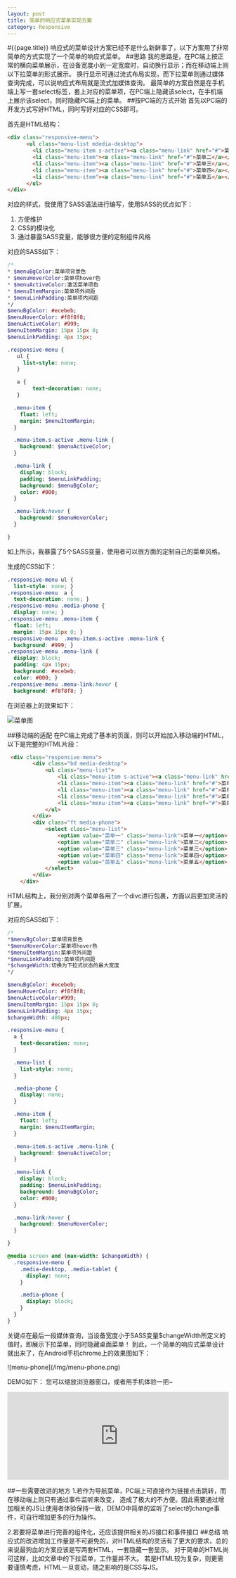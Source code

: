 ```yaml
---
layout: post
title: 简单的响应式菜单实现方案
category: Responsive
---
```

#{{page.title}}
响应式的菜单设计方案已经不是什么新鲜事了，以下方案用了非常简单的方式实现了一个简单的响应式菜单。
##思路
我的思路是，在PC端上按正常的横向菜单展示，在设备宽度小到一定宽度时，自动换行显示；而在移动端上则以下拉菜单的形式展示。
换行显示可通过流式布局实现，而下拉菜单则通过媒体查询完成，可以说响应式布局就是流式加媒体查询。
最简单的方案自然是在手机端上写一套select标签，套上对应的菜单项，在PC端上隐藏该select，在手机端上展示该select，同时隐藏PC端上的菜单。
##按PC端的方式开始
首先以PC端的开发方式写好HTML，同时写好对应的CSS即可。

首先是HTML结构：

```html
<div class="responsive-menu">
      <ul class="menu-list mdedia-desktop">
        <li class="menu-item s-active"><a class="menu-link" href="#">菜单一</a></li>
        <li class="menu-item"><a class="menu-link" href="#">菜单二</a></li>
        <li class="menu-item"><a class="menu-link" href="#">菜单三</a></li>
        <li class="menu-item"><a class="menu-link" href="#">菜单四</a></li>
        <li class="menu-item"><a class="menu-link" href="#">菜单五</a></li>
      </ul>
</div>
```
对应的样式，我使用了SASS语法进行编写，使用SASS的优点如下：
1. 方便维护
2. CSS的模块化
3. 通过暴露SASS变量，能够很方便的定制组件风格

对应的SASS如下：

```sass
/*
* $menuBgColor:菜单项背景色
* $menuHoverColor:菜单项hover色
* $menuActiveColor:激活菜单项色
* $menuItemMargin:菜单项外间距
* $menuLinkPadding:菜单项内间距
*/
$menuBgColor: #ecebeb;
$menuHoverColor: #f8f8f8;
$menuActiveColor: #999;
$menuItemMargin: 15px 15px 0;
$menuLinkPadding: 4px 15px;

.responsive-menu {
   ul {
     list-style: none;
   }

   a {
        text-decoration: none;
   }

  .menu-item {
    float: left;
    margin: $menuItemMargin;
  }

  .menu-item.s-active .menu-link {
    background: $menuActiveColor;
  }

  .menu-link {
    display: block;
    padding: $menuLinkPadding;
    background: $menuBgColor;
    color: #000;
  }

  .menu-link:hover {
    background: $menuHoverColor;
  }

}
```
如上所示，我暴露了5个SASS变量，使用者可以很方面的定制自己的菜单风格。

生成的CSS如下：

```css
.responsive-menu ul {
  list-style: none; }
.responsive-menu  a {
  text-decoration: none; }
.responsive-menu .media-phone {
  display: none; }
.responsive-menu .menu-item {
  float: left;
  margin: 15px 15px 0; }
.responsive-menu  .menu-item.s-active .menu-link {
  background: #999; }
.responsive-menu .menu-link {
  display: block;
  padding: 4px 15px;
  background: #ecebeb;
  color: #000; }
.responsive-menu .menu-link:hover {
  background: #f8f8f8; }
```
在浏览器上的效果如下：

![菜单图](/img/menu.jpg)

##移动端的适配
在PC端上完成了基本的页面，则可以开始加入移动端的HTML，以下是完整的HTML片段：

```html
 <div class="responsive-menu">
        <div class="bd media-desktop">
            <ul class="menu-list">
                <li class="menu-item s-active"><a class="menu-link" href="#">菜单一</a></li>
                <li class="menu-item"><a class="menu-link" href="#">菜单二</a></li>
                <li class="menu-item"><a class="menu-link" href="#">菜单三</a></li>
                <li class="menu-item"><a class="menu-link" href="#">菜单四</a></li>
                <li class="menu-item"><a class="menu-link" href="#">菜单五</a></li>
            </ul>
        </div>
        <div class="ft media-phone">
            <select class="menu-list">
                <option value="菜单一" class="menu-link">菜单一</option>
                <option value="菜单二" class="menu-link">菜单二</option>
                <option value="菜单三" class="menu-link">菜单三</option>
                <option value="菜单四" class="menu-link">菜单四</option>
                <option value="菜单五" class="menu-link">菜单五</option>
            </select>
        </div>
    </div>
```
HTML结构上，我分别对两个菜单各用了一个divc进行包裹，方面以后更加灵活的扩展。

对应的SASS如下：

```sass
/*
*$menuBgColor:菜单项背景色
*$menuHoverColor:菜单项hover色
*$menuItemMargin:菜单项外间距
*$menuLinkPadding:菜单项内间距
*$changeWidth:切换为下拉式状态的最大宽度
*/

$menuBgColor: #ecebeb;
$menuHoverColor: #f8f8f8;
$menuActiveColor:#999;
$menuItemMargin: 15px 15px 0;
$menuLinkPadding: 4px 15px;
$changeWidth: 480px;

.responsive-menu {
  a {
    text-decoration: none;
  }

  .menu-list {
    list-style: none;
  }

  .media-phone {
    display: none;
  }

  .menu-item {
    float: left;
    margin: $menuItemMargin;
  }

  .menu-item.s-active .menu-link {
    background: $menuActiveColor;
  }

  .menu-link {
    display: block;
    padding: $menuLinkPadding;
    background: $menuBgColor;
    color: #000;
  }

  .menu-link:hover {
    background: $menuHoverColor;
  }

}

@media screen and (max-width: $changeWidth) {
  .responsive-menu {
    .media-desktop, .media-tablet {
      display: none;
    }

    .media-phone {
      display: block;
    }
  }
}
```

关键点在最后一段媒体查询，当设备宽度小于SASS变量$changeWidth所定义的值时，即展示下拉菜单，同时隐藏桌面菜单！
到此，一个简单的响应式菜单设计就出来了，在Android手机chrome上的效果图如下：

<p class="img-wrap">![menu-phone](/img/menu-phone.png)

DEMO如下： 您可以缩放浏览器窗口，或者用手机体验一把~
<iframe style="width: 100%; height: 200px" src="http://sandbox.runjs.cn/show/0ogiglnv" allowfullscreen="allowfullscreen" frameborder="0"></iframe>

##一些需要改进的地方
1.若作为导航菜单，PC端上可直接作为链接点击跳转，而在移动端上则只有通过事件监听来改变，
造成了极大的不方便。因此需要通过增加相关的JS让使用者体验保持一致，DEMO中简单的监听了select的change事件，可自行增加更多的行为操作。

2.若要将菜单进行完善的组件化，还应该提供相关的JS接口和事件接口
##总结
响应式的改进增加工作量是不可避免的，对HTML结构的灵活有了更大的要求，总的来说最狗血的方案应该是写两套HTML，一套隐藏一套显示。
对于简单的HTML尚可这样，比如文章中的下拉菜单，工作量并不大。 若是HTML较为复杂，则更需要谨慎考虑，HTML一旦变动，随之影响的是CSS与JS。






